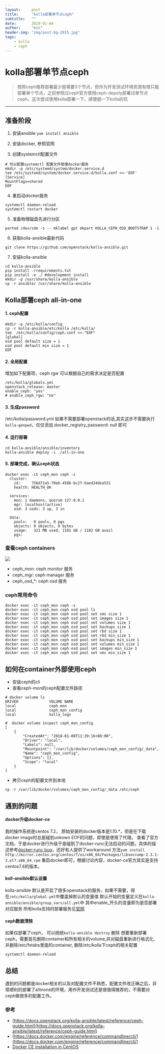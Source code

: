 ```yaml
---
layout:     post
title:      "kolla部署单节点ceph"
subtitle:   ""
date:       2018-01-04
author:     "min"
header-img: "img/post-bg-2015.jpg"
tags:
    - kolla
    - ceph
---
```

# kolla部署单节点ceph

> 按照ceph推荐部署最少是需要3个节点，但作为开发测试环境资源有限只能部署单个节点，之前参照过ceph官方使用ceph-depoly部署过单节点ceph，这次尝试使用kolla部署一下，顺便趟一下kolla的坑

---

## 准备阶段
1. 安装ansible
```yum install ansible```
2. 安装docker, 参照官网

3. 创建systemctl配置文件
```
# 可以配置systemctl 配置文件管理docker服务
mkdir -p /etc/systemd/system/docker.service.d
tee /etc/systemd/system/docker.service.d/kolla.conf <<-'EOF'
[Service]
MountFlags=shared
EOF
```
4. 重启动docker服务
```
systemctl daemon-reload
systemctl restart docker
```
5. 准备物理磁盘先进行分区
```
parted /dev/sde -s -- mklabel gpt mkpart KOLLA_CEPH_OSD_BOOTSTRAP 1 -1
```
6. 获取kolla-ansible最新代码
```
git clone https://github.com/openstack/kolla-ansible.git
```
7. 安装kolla-ansible
```
cd kolla-ansible
pip install -rrequirements.txt
pip install -e ./ #development install
mkdir -p /usr/share/kolla-ansible
cp -r ansible/ /usr/share/kolla-ansible
```

## Kolla部署ceph all-in-one
#### 1. ceph配置
```
mkdir -p /etc/kolla/config
cp -r kolla-ansible/etc/kolla /etc/kolla/
tee  /etc/kolla/config/ceph.conf <<-"EOF"
[global]
osd pool default size = 1
osd pool default min size = 1
EOF
```
#### 2. 全局配置
增加如下配置项，ceph rgw 可以根据自己的需求决定是否配置
```
/etc/kolla/globals.yml 
openstack_release: master
enable_ceph: "yes"
# enable_ceph_rgw: "no"
```
#### 3. 生成password
/etc/kolla/password.yml
如果不需要部署openstack的话,其实这步不需要执行`kolla-genpwd`，仅仅添加
docker_registry_password: null 即可
#### 4. 运行部署
```
cd kolla-ansible/ansible/inventory
kolla-ansible deploy -i ./all-in-one
```

#### 5. 部署完成，确认ceph状态
```
docker exec -it ceph_mon ceph -s
  cluster:
    id:     756d71a5-70eb-4586-bc2f-6aed24dea531
    health: HEALTH_OK

  services:
    mon: 1 daemons, quorum 127.0.0.1
    mgr: localhost(active)
    osd: 3 osds: 3 up, 3 in

  data:
    pools:   0 pools, 0 pgs
    objects: 0 objects, 0 bytes
    usage:   321 MB used, 1101 GB / 1102 GB avail
    pgs:
```

### 查看ceph containers
![](/img/kolla-ceph-contains.png)
- ceph_mon: ceph monitor 服务
- ceph_mgr: ceph manager 服务
- ceph_osd_*: ceph osd 服务

### ceph常用命令
```
docker exec -it ceph_mon ceph -s
docker exec -it ceph_mon ceph osd pool ls
docker exec -it ceph_mon ceph osd pool set vms size 1
docker exec -it ceph_mon ceph osd pool set images size 1
docker exec -it ceph_mon ceph osd pool set volumes size 1
docker exec -it ceph_mon ceph osd pool set backups size 1
docker exec -it ceph_mon ceph osd pool set rbd size 1
docker exec -it ceph_mon ceph osd pool set rbd min_size 1
docker exec -it ceph_mon ceph osd pool set backups min_size 1
docker exec -it ceph_mon ceph osd pool set volumes min_size 1
docker exec -it ceph_mon ceph osd pool set images min_size 1
docker exec -it ceph_mon ceph osd pool set vms min_size 1
```


## 如何在container外部使用ceph

- 安装ceph的cli
- 查看ceph-mon的ceph配置文件路径

```
# docker volume ls
DRIVER              VOLUME NAME
local               ceph_mon
local               ceph_mon_config
local               kolla_logs

#  docker volume inspect ceph_mon_config
[
    {
        "CreatedAt": "2018-01-08T11:39:16+08:00",
        "Driver": "local",
        "Labels": null,
        "Mountpoint": "/var/lib/docker/volumes/ceph_mon_config/_data",
        "Name": "ceph_mon_config",
        "Options": {},
        "Scope": "local"
    }
]

```
- 拷贝ceph的配置文件到本地
```
cp -r /var/lib/docker/volumes/ceph_mon_config/_data /etc/ceph
```

## 遇到的问题
#### docker升级docker-ce
我的操作系统是centos 7.2， 原始安装的docker版本是1.10.*，但是在下载docker image时总是碰到unkown EOF的问题，即使是使用了代理。
查看了官方文档，于是docker进行升级于是碰到了docker-runc无法启动的问题，具体的描述参考[docker-runc bug](https://github.com/moby/moby/issues/35906)，还好有人提供了workaround 方法`yum install http://mirror.centos.org/centos/7/os/x86_64/Packages/libseccomp-2.3.1-3.el7.x86_64.rpm` 重启docker即可，根据讨论内容，docker-ce官方其实是支持centos7.4的版本。

#### koll-ansible默认设置
kolla-ansible 默认是开启了很多openstack的服务，如果不需要，得在`/etc/kolla/global.yml`中覆盖掉默认的变量值
默认开始的变量定义在`kolla-ansible/ansible/group_vars/all.yml`中
其中enable_开头的变量即为是否部署对应服务
所有kolla支持的部署服务见[官网](https://docs.openstack.org/kolla-ansible/latest/reference/index.html)

#### ceph数据清除
如果仅部署了ceph， 可以统统`kolla-ansible destroy` 删除
想要重新部署ceph，需要首先删除container和所有相关的volume,并对磁盘重新进行格式化, 并删除/etc/fstabs里面的container, 删除/etc/kolla下ceph的相关配置
```
systemctl daemon-reload
```

## 总结
遇到的问题都是docker相关的以及对配置文件不熟悉，配置文件改正确之后，非常顺利的部署了allinone的环境，用作开发测试还是很值得推荐的，不需要对ceph做很多的配置工作。

### 参考
- [https://docs.openstack.org/kolla-ansible/latest/reference/ceph-guide.html](https://docs.openstack.org/kolla-ansible/latest/reference/ceph-guide.html)
- [https://docs.docker.com/engine/reference/commandline/cli/](https://docs.docker.com/engine/reference/commandline/cli/)
- [Docker CE installation in CentOS](https://docs.docker.com/engine/installation/linux/docker-ce/centos/)